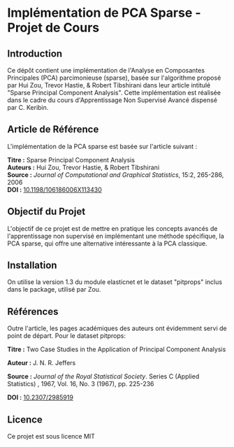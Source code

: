 # Implémentation de PCA Sparse - Projet de Cours

## Introduction

Ce dépôt contient une implémentation de l'Analyse en Composantes Principales (PCA) parcimonieuse (sparse), basée sur l'algorithme proposé par Hui Zou, Trevor Hastie, \& Robert Tibshirani dans leur article intitulé "Sparse Principal Component Analysis". Cette implémentation est réalisée dans le cadre du cours d'Apprentissage Non Supervisé Avancé dispensé par C. Keribin.

## Article de Référence

L'implémentation de la PCA sparse est basée sur l'article suivant :

**Titre :** Sparse Principal Component Analysis  
**Auteurs :** Hui Zou, Trevor Hastie, \& Robert Tibshirani  
**Source :** *Journal of Computational and Graphical Statistics*, 15:2, 265-286, 2006  
**DOI :** [10.1198/106186006X113430](https://doi.org/10.1198/106186006X113430)

## Objectif du Projet

L'objectif de ce projet est de mettre en pratique les concepts avancés de l'apprentissage non supervisé en implémentant une méthode spécifique, la PCA sparse, qui offre une alternative intéressante à la PCA classique.

## Installation
On utilise la version 1.3 du module elasticnet et le dataset "pitprops" inclus dans le package, utilisé par Zou.


## Références
Outre l'article, les pages académiques des auteurs ont évidemment servi de point de départ. 
Pour le dataset pitprops: 

**Titre :** Two Case Studies in the Application of Principal Component Analysis

**Auteur :** J. N. R. Jeffers  

**Source :** *Journal of the Royal Statistical Society*. Series C (Applied Statistics) , 1967, Vol.
16, No. 3 (1967), pp. 225-236 

**DOI :** [10.2307/2985919](https://doi.org/10.2307/2985919.)



## Licence
Ce projet est sous licence MIT


